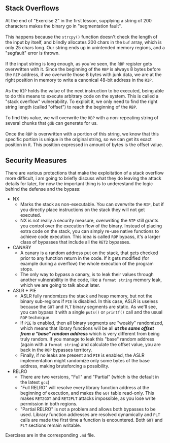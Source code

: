 ## Stack Overflows

At the end of "Exercise 2" in the first lesson, supplying a string of 200 characters makes the binary go in "segmentation fault".\
\
This happens because the `strcpy()` function doesn't check the length of the input by itself, and blindly allocates 200 chars in the `buf` array, which is only 25 chars long. Our string ends up in unintended memory regions, and a "segfault" error is thrown.\
\
If the input string is long enough, as you've seen, the `RBP` register gets overwritten with it. Since the beginning of the `RBP` is always 8 bytes before the `RIP` address, if we overwrite those 8 bytes with junk data, we are at the right position in memory to write a canonical 48-bit address in the `RIP`.\
\
As the `RIP` holds the value of the next instruction to be executed, being able to do this means to execute arbitrary code on the system. This is called a "stack overflow" vulnerability. To exploit it, we only need to find the right string length (called "offset") to reach the beginning of the `RBP`.\
\
To find this value, we will overwrite the `RBP` with a non-repeating string of several chunks that `gdb` can generate for us.\
\
Once the `RBP` is overwritten with a portion of this string, we know that this specific portion is unique in the original string, so we can get its exact position in it. This position expressed in amount of bytes is the offset value.

## Security Measures

There are various protections that make the exploitation of a stack overflow more difficult, i am going to briefly discuss what they do leaving the attack details for later, for now the important thing is to underestand the logic behind the defense and the bypass:

- NX
  - Marks the stack as non-executable. You can overwrite the `RIP`, but if you directly place instructions on the stack they will not get executed. 
  - NX is not really a security measure, overwriting the `RIP` still grants you control over the execution flow of the binary. Instead of placing extra code on the stack, you can simply re-use native functions to achieve code execution. This idea is called `ROP` bypass, it's a larger class of bypasses that include all the `RET2` bypasses.
- CANARY
  - A canary is a random address put on the stack, that gets checked prior to any function return in the code. If it gets modified (for example during a overflow) the whole execution of the program stops.
  - The only way to bypass a canary, is to leak their values through another vulnerability in the code, like a `format string` memory leak, which we are going to talk about later.
- ASLR + PIE
  - ASLR fully randomizes the stack and heap memory, but not the binary sub-regions if `PIE` is disabled. In this case, ASLR is useless because the `GOT` and `PLT` binary segments are static. As we'll see, you can bypass it with a single `puts()` or `printf()` call and the usual `ROP` technique.
  - If `PIE` is enabled, then all binary segments are "weakly" randomized, which means that library functions will be all _**at the same offset from a "base" random address**_ which is very different from being truly random. If you manage to leak this "base" random address (again with a `format string`) and calculate the offset value, you are back in the `ROP` bypasses territory.
  - Finally, if no leaks are present and `PIE` is enabled, the ASLR implementation might randomize only some bytes of the base address, making bruteforcing a possibility.
- RELRO
  - There are two versions, "Full" and "Partial" (which is the default in the latest `gcc`)
  - "Full RELRO" will resolve every library function address at the beginning of execution, and makes the `GOT` table read-only. This makes `RET2GOT` and `RET2PLT` attacks impossible, as you lose write permission in both regions.
  - "Partial RELRO" is not a problem and allows both bypasses to be used. Library function addresses are resolved dynamically and `PLT` calls are made the first time a function is encountered. Both `GOT` and `PLT` sections remain writable.

Exercises are in the corresponding `.md` file.
